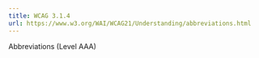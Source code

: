 ```yaml
---
title: WCAG 3.1.4
url: https://www.w3.org/WAI/WCAG21/Understanding/abbreviations.html
---
```

Abbreviations (Level AAA)
